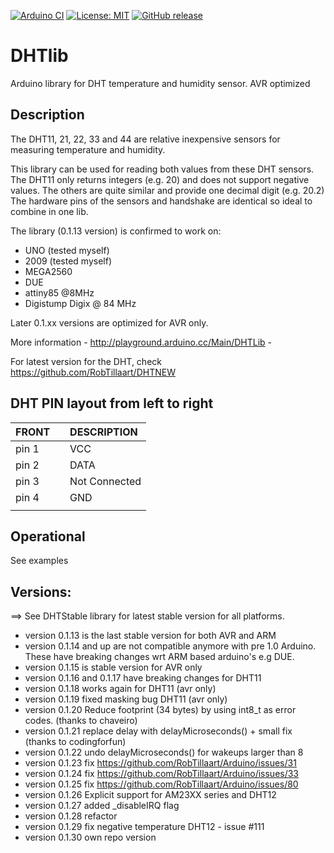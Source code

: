 
[![Arduino CI](https://github.com/RobTillaart/DHTlib/workflows/Arduino%20CI/badge.svg)](https://github.com/marketplace/actions/arduino_ci)
[![License: MIT](https://img.shields.io/badge/license-MIT-green.svg)](https://github.com/RobTillaart/DHTlib/blob/master/LICENSE)
[![GitHub release](https://img.shields.io/github/release/RobTillaart/DHTlib.svg?maxAge=3600)](https://github.com/RobTillaart/DHTlib/releases)

# DHTlib

Arduino library for DHT temperature and humidity sensor. AVR optimized

## Description

The DHT11, 21, 22, 33 and 44 are relative inexpensive sensors for measuring temperature and humidity.

This library can be used for reading both values from these DHT sensors.
The DHT11 only returns integers (e.g. 20) and does not support negative values.
The others are quite similar and provide one decimal digit (e.g. 20.2)
The hardware pins of the sensors and handshake are identical so ideal to combine in one lib.

The library (0.1.13 version) is confirmed to work on:

- UNO (tested myself)
- 2009 (tested myself)
- MEGA2560
- DUE
- attiny85 @8MHz
- Digistump Digix @ 84 MHz

Later 0.1.xx versions are optimized for AVR only.

More information - http://playground.arduino.cc/Main/DHTLib -

For latest version for the DHT, check https://github.com/RobTillaart/DHTNEW

## DHT PIN layout from left to right

| FRONT | | DESCRIPTION  |
|:----|:----:|:----|
| pin 1 | | VCC           |
| pin 2 | | DATA          |
| pin 3 | | Not Connected |
| pin 4 | | GND           |
						  |

## Operational

See examples


## Versions:

==> See DHTStable library for latest stable version for all platforms.

- version 0.1.13 is the last stable version for both AVR and ARM 
- version 0.1.14 and up are not compatible anymore with pre 1.0 Arduino. 
These have breaking changes wrt ARM based arduino's e.g DUE.
- version 0.1.15 is stable version for AVR only
- version 0.1.16 and 0.1.17 have breaking changes for DHT11
- version 0.1.18 works again for DHT11 (avr only)
- version 0.1.19 fixed masking bug DHT11 (avr only)
- version 0.1.20 Reduce footprint (34 bytes) by using int8_t as error codes. (thanks to chaveiro)
- version 0.1.21 replace delay with delayMicroseconds() + small fix (thanks to codingforfun)
- version 0.1.22 undo delayMicroseconds() for wakeups larger than 8
- version 0.1.23 fix https://github.com/RobTillaart/Arduino/issues/31
- version 0.1.24 fix https://github.com/RobTillaart/Arduino/issues/33
- version 0.1.25 fix https://github.com/RobTillaart/Arduino/issues/80
- version 0.1.26 Explicit support for AM23XX series and DHT12
- version 0.1.27 added _disableIRQ flag
- version 0.1.28 refactor
- version 0.1.29 fix negative temperature DHT12 - issue #111
- version 0.1.30 own repo version

